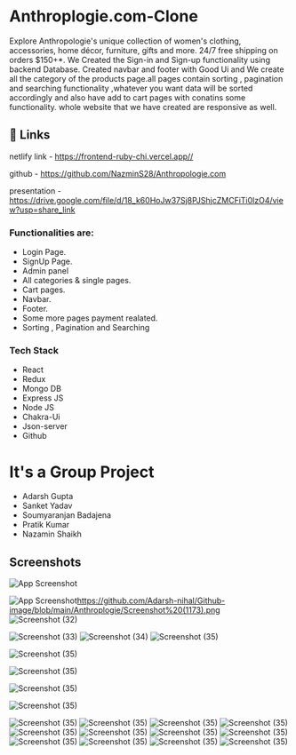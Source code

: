
# Anthroplogie.com-Clone

Explore Anthropologie's unique collection of women's clothing, accessories, home décor, furniture, gifts and more. 24/7 free shipping on orders $150+*. We Created the Sign-in and Sign-up functionality using backend Database.
Created navbar and footer with Good Ui  and We create all the category of the products page.all pages contain sorting , pagination and searching functionality ,whatever you want data will be sorted accordingly
and also have add to cart pages with conatins some functionality.
whole website that we have created are responsive as well.



## 🔗 Links
netlify link - https://frontend-ruby-chi.vercel.app//

github - https://github.com/NazminS28/Anthropologie.com 
  
presentation - https://drive.google.com/file/d/18_k60HoJw37Sj8PJShjcZMCFiTi0lzO4/view?usp=share_link


### Functionalities are:

* Login Page.
* SignUp Page.
* Admin panel
* All categories & single pages.
* Cart pages.
* Navbar.
* Footer.
* Some more pages payment realated.
* Sorting , Pagination and Searching


### Tech Stack

* React
* Redux
* Mongo DB
* Express JS
* Node JS
* Chakra-Ui
* Json-server
* Github

# It's a Group Project 

 * Adarsh Gupta
 * Sanket Yadav
 * Soumyaranjan Badajena
 * Pratik Kumar 
 * Nazamin Shaikh




## Screenshots

![App Screenshot](https://github.com/Adarsh-nihal/Github-image/blob/main/Anthroplogie/Screenshot%20(1172).png)

![App Screenshot]()https://github.com/Adarsh-nihal/Github-image/blob/main/Anthroplogie/Screenshot%20(1173).png
![Screenshot (32)](https://github.com/Adarsh-nihal/Github-image/blob/main/Anthroplogie/Screenshot%20(1174).png)

![Screenshot (33)](https://github.com/Adarsh-nihal/Github-image/blob/main/Anthroplogie/Screenshot%20(1175).png)
![Screenshot (34)](https://github.com/Adarsh-nihal/Github-image/blob/main/Anthroplogie/Screenshot%20(1192).png)
![Screenshot (35)](https://github.com/Adarsh-nihal/Github-image/blob/main/Anthroplogie/Screenshot%20(1176).png)

![Screenshot (35)](https://github.com/Adarsh-nihal/Github-image/blob/main/Anthroplogie/Screenshot%20(1177).png)

![Screenshot (35)](https://github.com/Adarsh-nihal/Github-image/blob/main/Anthroplogie/Screenshot%20(1178).png)

![Screenshot (35)](https://github.com/Adarsh-nihal/Github-image/blob/main/Anthroplogie/Screenshot%20(1179).png)

![Screenshot (35)](https://github.com/Adarsh-nihal/Github-image/blob/main/Anthroplogie/Screenshot%20(1180).png)

![Screenshot (35)](https://github.com/Adarsh-nihal/Github-image/blob/main/Anthroplogie/Screenshot%20(1180).png)
![Screenshot (35)](https://github.com/Adarsh-nihal/Github-image/blob/main/Anthroplogie/Screenshot%20(1181).png)
![Screenshot (35)](https://github.com/Adarsh-nihal/Github-image/blob/main/Anthroplogie/Screenshot%20(1182).png)
![Screenshot (35)](https://github.com/Adarsh-nihal/Github-image/blob/main/Anthroplogie/Screenshot%20(1183).png)
![Screenshot (35)](https://github.com/Adarsh-nihal/Github-image/blob/main/Anthroplogie/Screenshot%20(1184).png)
![Screenshot (35)](https://github.com/Adarsh-nihal/Github-image/blob/main/Anthroplogie/Screenshot%20(1185).png)
![Screenshot (35)](https://github.com/Adarsh-nihal/Github-image/blob/main/Anthroplogie/Screenshot%20(1186).png)
![Screenshot (35)](https://github.com/Adarsh-nihal/Github-image/blob/main/Anthroplogie/Screenshot%20(1187).png)
![Screenshot (35)](https://github.com/Adarsh-nihal/Github-image/blob/main/Anthroplogie/Screenshot%20(1188).png)
![Screenshot (35)](https://github.com/Adarsh-nihal/Github-image/blob/main/Anthroplogie/Screenshot%20(1189).png)
![Screenshot (35)](https://github.com/Adarsh-nihal/Github-image/blob/main/Anthroplogie/Screenshot%20(1190).png)
![Screenshot (35)](https://github.com/Adarsh-nihal/Github-image/blob/main/Anthroplogie/Screenshot%20(1191).png)




